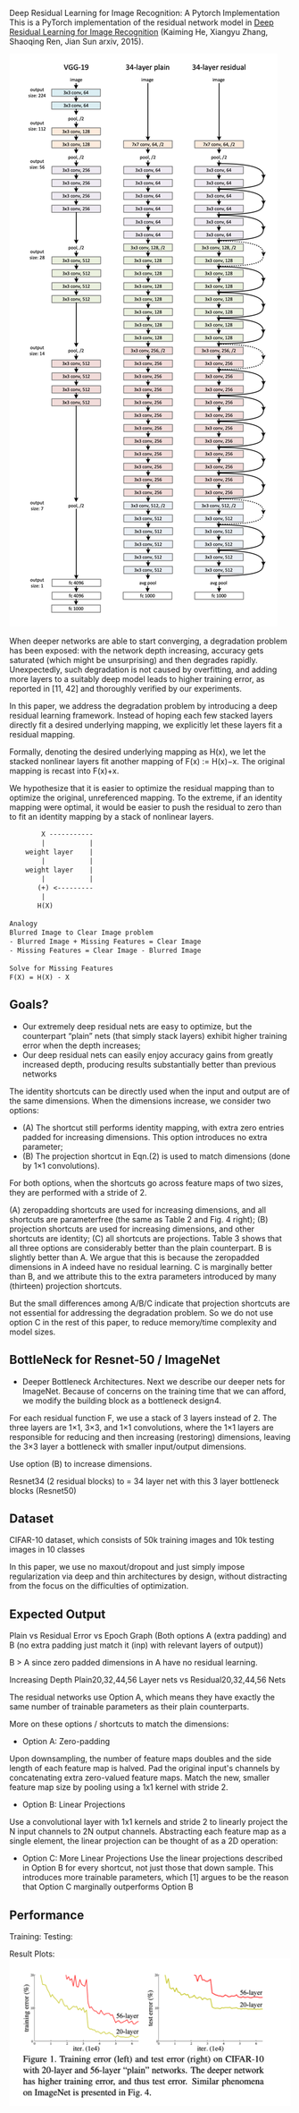 
Deep Residual Learning for Image Recognition: A Pytorch Implementation
This is a PyTorch implementation of the residual network model in [Deep Residual Learning for Image Recognition]((https://arxiv.org/abs/1512.03385)) (Kaiming He, Xiangyu Zhang, Shaoqing Ren, Jian Sun arxiv, 2015).

![Arch](arch.png)

When deeper networks are able to start converging, a degradation problem has been exposed: with the network depth increasing, accuracy gets saturated (which might be unsurprising) and then degrades rapidly. 
Unexpectedly, such degradation is not caused by overfitting, and adding more layers to a suitably deep model leads to higher training error, as reported in [11, 42] and thoroughly verified by our experiments.

In this paper, we address the degradation problem by introducing a deep residual learning framework. Instead of hoping each few stacked layers directly fit a desired underlying mapping, we explicitly let these layers fit a residual mapping. 

Formally, denoting the desired underlying mapping as H(x), we let the stacked nonlinear layers fit another mapping of F(x) := H(x)−x. The original mapping is recast into F(x)+x. 

We hypothesize that it is easier to optimize the residual mapping than to optimize the original, unreferenced mapping. To the extreme, if an identity mapping were optimal, it would be easier to push the residual to zero than to fit an identity mapping by a stack of nonlinear layers.


```text
        X -----------
        |           |
    weight layer    |
        |           |
    weight layer    |
        |           |
       (+) <---------
        |
       H(X)

Analogy
Blurred Image to Clear Image problem
- Blurred Image + Missing Features = Clear Image
- Missing Features = Clear Image - Blurred Image 

Solve for Missing Features
F(X) = H(X) - X
```


## Goals?
- Our extremely deep residual nets are easy to optimize, but the counterpart “plain” nets (that simply stack layers) exhibit higher training error when the depth increases; 
- Our deep residual nets can easily enjoy
accuracy gains from greatly increased depth, producing results substantially better than previous networks


The identity shortcuts can be directly used when the input and output are of the same dimensions. 
When the dimensions increase, we consider two options: 
- (A) The shortcut still performs identity mapping, with extra zero entries padded for increasing dimensions. This option introduces no extra parameter; 
- (B) The projection shortcut in Eqn.(2) is used to match dimensions (done by 1×1 convolutions). 

For both options, when the shortcuts go across feature maps of two sizes, they are performed with a stride of 2.

(A) zeropadding shortcuts are used for increasing dimensions, and all shortcuts are parameterfree (the same as Table 2 and Fig. 4 right); 
(B) projection shortcuts are used for increasing dimensions, and other shortcuts are identity;
(C) all shortcuts are projections.  Table 3 shows that all three options are considerably better than the plain counterpart. B is slightly better than A. We argue that this is because the zeropadded dimensions in A indeed have no residual learning. C is marginally better than B, and we attribute this to the extra parameters introduced by many (thirteen) projection shortcuts. 

But the small differences among A/B/C indicate that projection shortcuts are not essential for addressing the degradation problem. So we do not use option C in the rest of this paper, to reduce memory/time complexity and model sizes. 

## BottleNeck for Resnet-50 / ImageNet

- Deeper Bottleneck Architectures. 
Next we describe our deeper nets for ImageNet. Because of concerns on the training time that we can afford, we modify the building block as a bottleneck design4.

For each residual function F, we use a stack of 3 layers instead of 2.
The three layers are 1×1, 3×3, and 1×1 convolutions, where the 1×1 layers are responsible for reducing and then increasing (restoring) dimensions, leaving the 3×3 layer a bottleneck with smaller input/output dimensions.

Use option (B) to increase dimensions. 

Resnet34 (2 residual blocks) to = 34 layer net with this 3 layer bottleneck blocks (Resnet50)

## Dataset
CIFAR-10 dataset, which consists of 50k training images and 10k testing images in 10 classes


In this paper, we use no maxout/dropout and just simply impose regularization via deep and thin architectures by design, without distracting from the focus on the difficulties of optimization.


## Expected Output

Plain vs Residual Error vs Epoch Graph (Both options A (extra padding) and B (no extra padding just match it (inp) with relevant layers of output))

B > A since zero padded dimensions in A have no residual learning.
 
Increasing Depth
Plain20,32,44,56 Layer nets vs Residual20,32,44,56 Nets

The residual networks use Option A, which means they have exactly the same number of trainable parameters as their plain counterparts.

More on these options / shortcuts to match the dimensions:

- Option A: Zero-padding

Upon downsampling, the number of feature maps doubles and the side length of each feature map is halved. Pad the original input's channels by concatenating extra zero-valued feature maps. Match the new, smaller feature map size by pooling using a 1x1 kernel with stride 2.

- Option B: Linear Projections

Use a convolutional layer with 1x1 kernels and stride 2 to linearly project the N input channels to 2N output channels. Abstracting each feature map as a single element, the linear projection can be thought of as a 2D operation:

- Option C: More Linear Projections
Use the linear projections described in Option B for every shortcut, not just those that down sample. This introduces more trainable parameters, which [1] argues to be the reason that Option C marginally outperforms Option B

## Performance
Training:
Testing:

Result Plots:
![Graph](graph.png)
